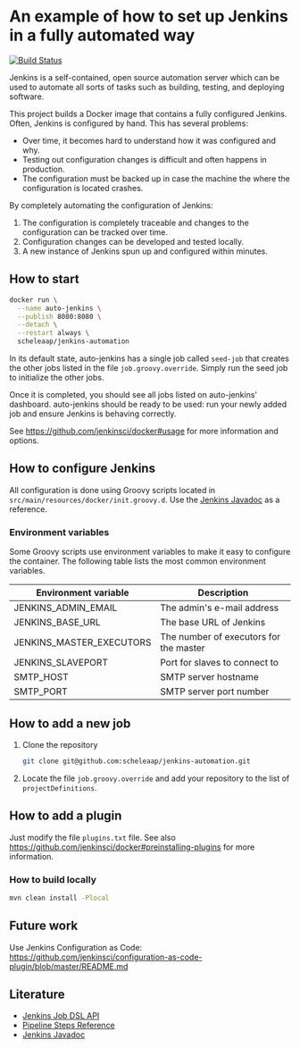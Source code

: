 # An example of how to set up Jenkins in a fully automated way

[![Build Status](https://travis-ci.org/scheleaap/jenkins-automation.svg?branch=master)](https://travis-ci.org/scheleaap/jenkins-automation)

Jenkins is a self-contained, open source automation server which can be used to automate all sorts of tasks such as
building, testing, and deploying software.

This project builds a Docker image that contains a fully configured Jenkins. Often, Jenkins is configured by hand. This
has several problems:
* Over time, it becomes hard to understand how it was configured and why.
* Testing out configuration changes is difficult and often happens in production.
* The configuration must be backed up in case the machine the where the configuration is located crashes.

By completely automating the configuration of Jenkins:
1. The configuration is completely traceable and changes to the configuration can be tracked over time.
1. Configuration changes can be developed and tested locally.
1. A new instance of Jenkins spun up and configured within minutes.


## How to start

```sh
docker run \
  --name auto-jenkins \
  --publish 8080:8080 \
  --detach \
  --restart always \
  scheleaap/jenkins-automation
```

In its default state, auto-jenkins has a single job called `seed-job` that creates the other jobs listed in the file
`job.groovy.override`. Simply run the seed job to initialize the other jobs.

Once it is completed, you should see all jobs listed on auto-jenkins' dashboard. auto-jenkins should be ready to be used:
run your newly added job and ensure Jenkins is behaving correctly.

See https://github.com/jenkinsci/docker#usage for more information and options.


## How to configure Jenkins

All configuration is done using Groovy scripts located in `src/main/resources/docker/init.groovy.d`. Use the
[Jenkins Javadoc](http://javadoc.jenkins.io/) as a reference.


### Environment variables

Some Groovy scripts use environment variables to make it easy to configure the container. The following table lists the
most common environment variables.

Environment variable | Description
--- | ---
JENKINS_ADMIN_EMAIL | The admin's e-mail address
JENKINS_BASE_URL | The base URL of Jenkins
JENKINS_MASTER_EXECUTORS | The number of executors for the master
JENKINS_SLAVEPORT | Port for slaves to connect to
SMTP_HOST | SMTP server hostname
SMTP_PORT | SMTP server port number


## How to add a new job

1. Clone the repository
   ```sh
   git clone git@github.com:scheleaap/jenkins-automation.git
   ```
2. Locate the file `job.groovy.override` and add your repository to the list of `projectDefinitions`.


## How to add a plugin

Just modify the file `plugins.txt` file. See also https://github.com/jenkinsci/docker#preinstalling-plugins for more
information.


### How to build locally

```sh
mvn clean install -Plocal
```


## Future work

Use Jenkins Configuration as Code: https://github.com/jenkinsci/configuration-as-code-plugin/blob/master/README.md


## Literature

* [Jenkins Job DSL API](https://jenkinsci.github.io/job-dsl-plugin/)
* [Pipeline Steps Reference](https://jenkins.io/doc/pipeline/steps/)
* [Jenkins Javadoc](http://javadoc.jenkins.io/)
